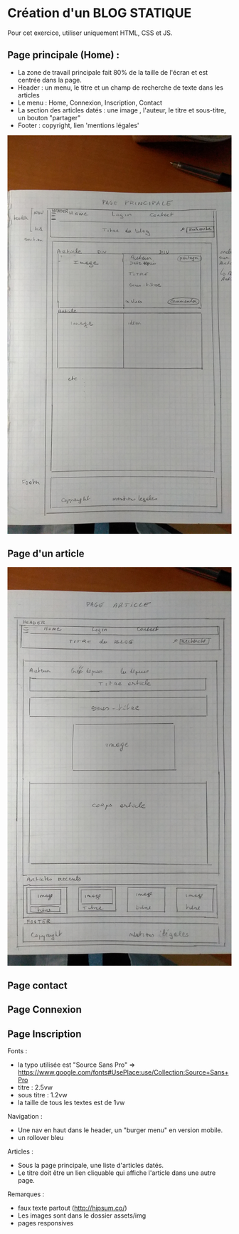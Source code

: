 # Création d'un BLOG STATIQUE

Pour cet exercice, utiliser uniquement HTML, CSS et JS.

## Page principale (Home) :
- La zone de travail principale fait 80% de la taille de l'écran et est centrée dans la page.
- Header : un menu, le titre et un champ de recherche de texte dans les articles
- Le menu : Home, Connexion, Inscription, Contact
- La section des articles datés : une image , l'auteur, le titre et sous-titre, un bouton "partager"
- Footer : copyright, lien 'mentions légales'
 
![maquette](./assets/img/homepage.jpg "maquette")

## Page d'un article
![maquette](./assets/img/pageArticle.jpg "maquette")

## Page contact

## Page Connexion

## Page Inscription



Fonts :
- la typo utilisée est "Source Sans Pro" => https://www.google.com/fonts#UsePlace:use/Collection:Source+Sans+Pro
- titre : 2.5vw
- sous titre : 1.2vw
- la taille de tous les textes est de 1vw 

Navigation :
- Une nav en haut dans le header, un "burger menu" en version mobile. 
- un rollover bleu 

Articles :
- Sous la page principale, une liste d'articles datés. 
- Le titre doit être un lien cliquable qui affiche l'article dans une autre page.

Remarques :
- faux texte partout (http://hipsum.co/)
- Les images sont dans le dossier assets/img
- pages responsives 

